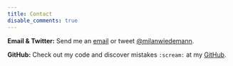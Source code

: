 ```yaml
---
title: Contact
disable_comments: true
---
```


**Email & Twitter:**
Send me an [email](mailto:milan.wiedemann@gmail.com) or tweet [@milanwiedemann](https://twitter.com/milanwiedemann).

**GitHub:**
Check out my code and discover mistakes `:scream:` at my [GitHub](https://github.com/milanwiedemann).

